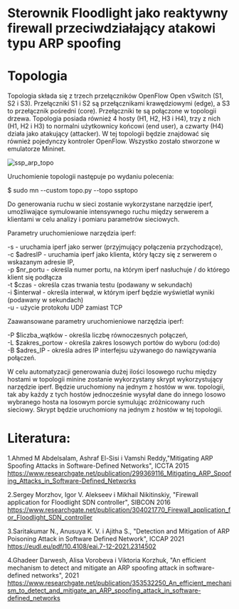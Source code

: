 # Sterownik Floodlight jako reaktywny firewall przeciwdziałający atakowi typu ARP spoofing

# Topologia
Topologia składa się z trzech przełączników OpenFlow Open vSwitch (S1, S2 i S3). Przełączniki S1 i S2 są przełącznikami krawędziowymi (edge), a S3 to przełącznik pośredni (core). Przełączniki te są połączone w topologii drzewa. Topologia posiada również 4 hosty (H1, H2, H3 i H4), trzy z nich (H1, H2 i H3) to normalni użytkownicy końcowi (end user), a czwarty (H4) działa jako atakujący (attacker). W tej topologii będzie znajdować się również pojedynczy kontroler OpenFlow. Wszystko zostało stworzone w emulatorze Mininet.

![ssp_arp_topo](https://github.com/Jan943/ssp-arp-spoofing/assets/46823541/f2ac8693-2e20-471a-aa29-7a183860b9b3)

Uruchomienie topologii następuje po wydaniu polecenia:

$ sudo mn --custom topo.py --topo ssptopo 

Do generowania ruchu w sieci zostanie wykorzystane narzędzie  iperf, umożliwające symulowanie intensywnego ruchu między serwerem a klientami w celu analizy i pomiaru parametrów sieciowych. 

Parametry uruchomieniowe narzędzia iperf:

-s - uruchamia iperf jako serwer (przyjmujący połączenia przychodzące),  
-c $adresIP - uruchamia iperf jako klienta, który łączy się z serwerem o wskazanym adresie IP,  
-p $nr_portu - określa numer portu, na którym iperf nasłuchuje / do którego klient się podłącza  
-t $czas - określa czas trwania testu (podawany w sekundach)  
-i $interwał - określa interwał, w którym iperf będzie wyświetlał wyniki (podawany w sekundach)  
-u - użycie protokołu UDP zamiast TCP  

Zaawansowane parametry uruchomieniowe narzędzia iperf:

-P $liczba_wątków - określa liczbę równoczesnych połączeń,  
-L $zakres_portow - określa zakres losowych portów do wyboru (od:do)  
-B $adres_IP - określa adres IP interfejsu używanego do nawiązywania połączeń.  

 W celu automatyzacji generowania dużej ilości losowego ruchu między hostami w topologii minine zostanie wykorzystany skrypt wykorzystujący narzędzie iperf. Będzie uruchomiony na jednym z hostów w ww. topologii, tak aby każdy z tych hostów jednocześnie wysyłał dane do innego losowo wybranego hosta na losowym porcie symulując zróżnicowany ruch sieciowy. Skrypt będzie uruchomiony na jednym z hostów w tej topologii. 


# Literatura:
1.Ahmed M Abdelsalam, Ashraf El-Sisi i Vamshi Reddy,"Mitigating ARP Spoofing Attacks in Software-Defined Networks", ICCTA 2015
https://www.researchgate.net/publication/299369116_Mitigating_ARP_Spoofing_Attacks_in_Software-Defined_Networks

2.Sergey Morzhov, Igor V. Alekseev i Mikhail Nikitinskiy, "Firewall application for Floodlight SDN controller", SIBCON 2016
https://www.researchgate.net/publication/304021770_Firewall_application_for_Floodlight_SDN_controller

3.Saritakumar N., Anusuya K. V. i Ajitha S., "Detection and Mitigation of ARP Poisoning Attack in Software Defined Network", ICCAP 2021
https://eudl.eu/pdf/10.4108/eai.7-12-2021.2314502

4.Ghadeer Darwesh, Alisa Vorobeva i Viktoria Korzhuk, "An efficient mechanism to detect and mitigate an ARP spoofing attack in software-defined networks", 2021
https://www.researchgate.net/publication/353532250_An_efficient_mechanism_to_detect_and_mitigate_an_ARP_spoofing_attack_in_software-defined_networks
